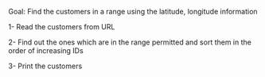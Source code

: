 Goal: Find the customers in a range using the latitude, longitude information

1- Read the customers from URL

2- Find out the ones which are in the range permitted and sort them in the order of increasing IDs

3- Print the customers
